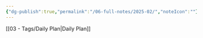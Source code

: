 ```yaml
---
{"dg-publish":true,"permalink":"/06-full-notes/2025-02/","noteIcon":""}
---
```


[[03 - Tags/Daily Plan\|Daily Plan]]